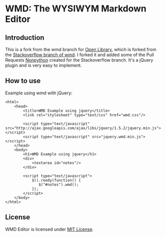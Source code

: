 WMD: The WYSIWYM Markdown Editor
================================

Introduction
------------

This is a fork from the wmd branch for [Open Library](https://github.com/openlibrary/wmd), which is forked from the [Stackoverflow branch of wmd](http://github.com/derobins/wmd).
I forked it and added some of the Pull Requests [Nonpython](https://github.com/Nonpython) created for the Stackoverflow branch. It's a jQuery plugin and is very easy to implement.

How to use
----------

Example using wmd with jQuery:

    <html>
        <head>
            <title>WMD Example using jquery</title>
            <link rel="stylesheet" type="text/css" href="wmd.css"/>

            <script type="text/javascript" src="http://ajax.googleapis.com/ajax/libs/jquery/1.5.2/jquery.min.js"></script>
            <script type="text/javascript" src="jquery.wmd.min.js"></script>
        </head>
        <body>
            <h1>WMD Example using jquery</h1>
            <div>
                <textarea id="notes"/>
            </div>
    
            <script type="text/javascript">
                $().ready(function() {
                   $("#notes").wmd(); 
                });
            </script>
        </body>
    </html>

License
-------

WMD Editor is licensed under [MIT License](http://github.com/openlibrary/wmd/raw/master/License.txt).


